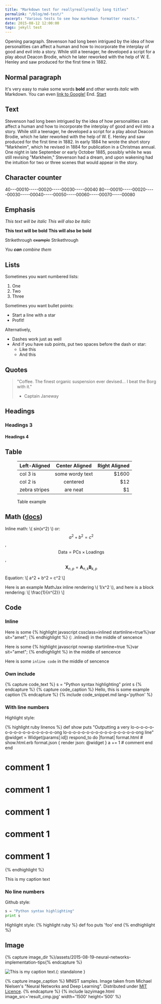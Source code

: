```yaml
---
title: "Markdown test for reallyreallyreally long titles"
permalink: "/blog/md-test/"
excerpt: "Various tests to see how markdown formatter reacts."
date: 2015-08-12 12:00:00
tags: jekyll test
---
```



Opening paragraph. Stevenson had long been intrigued by the idea of how personalities can affect a human and how to incorporate the interplay of good and evil into a story. While still a teenager, he developed a script for a play about Deacon Brodie, which he later reworked with the help of W. E. Henley and saw produced for the first time in 1882.

## Normal paragraph

It's very easy to make some words **bold** and other words *italic* with Markdown. You can even [link to Google!](https://google.com 'Just a basic test') End.
[Start](#normal-paragraph 'Link to self')


## Text

Stevenson had long been intrigued by the idea of how personalities can affect a human and how to incorporate the interplay of good and evil into a story. While still a teenager, he developed a script for a play about Deacon Brodie, which he later reworked with the help of W. E. Henley and saw produced for the first time in 1882. In early 1884 he wrote the short story "Markheim", which he revised in 1884 for publication in a Christmas annual. One night in late September or early October 1885, possibly while he was still revising "Markheim," Stevenson had a dream, and upon wakening had the intuition for two or three scenes that would appear in the story.

## Character counter

40---00010-----00020-----00030-----00040
80---00010-----00020-----00030-----00040-----00050-----00060-----00070-----00080


## Emphasis

*This text will be italic*
_This will also be italic_

**This text will be bold**
__This will also be bold__

Strikethrough ~~example~~ Strikethrough

*You **can** combine them*


## Lists

Sometimes you want numbered lists:

1. One
2. Two
3. Three

Sometimes you want bullet points:

* Start a line with a star
* Profit!

Alternatively,

- Dashes work just as well
- And if you have sub points, put two spaces before the dash or star:
  - Like this
  - And this



## Quotes

> "Coffee. The finest organic suspension ever devised... I beat the Borg with it."
> - Captain Janeway



## Headings


### Headings 3


#### Headings 4



## Table

<figure class="table_wrapper">

| Left-Aligned  | Center Aligned  | Right Aligned |
| :------------ |:---------------:| -----:|
| col 3 is      | some wordy text | $1600 |
| col 2 is      | centered        |   $12 |
| zebra stripes | are neat        |    $1 |

<figcaption>
Table example
</figcaption>
</figure>


## Math ([docs](https://docs.mathjax.org/en/latest/ 'MathJax docs'))

Inline math: \\( sin(x^2) \\) or:
  $$a^2 + b^2 = c^2$$,
  $$ \mathsf{Data = PCs} \times \mathsf{Loadings} $$,
  $$ \mathbf{X}_{n,p} = \mathbf{A}_{n,k} \mathbf{B}_{k,p} $$

Equation:
\\[ a^2 + b^2 = c^2 \\]


Here is an example MathJax inline rendering \\( 1/x^2 \\), and here is a block rendering:
\\[ \frac{1}{n^{2}} \\]


## Code

### Inline

Here is some
{% highlight javascript cssclass=inlined startinline=true%}var sit="amet"; {% endhighlight %}
{: .inlined}
in the middle of sencence

Here is some {% highlight javascript nowrap startinline=true %}var sit="amet"; {% endhighlight %} in the middle of sencence

Here is some `inline code` in the middle of sencence


### Own include

{% capture code_text %}
s = "Python syntax highlighting"
print s
{% endcapture %}
{% capture code_caption %}
Hello, this is some example caption
{% endcapture %}
{% include code_snippet.md lang='python' %}


### With line numbers

Highlight style:

{% highlight ruby linenos %}
def show
  puts "Outputting a very lo-o-o-o-o-o-o-o-o-o-o-o-o-o-o-o-ong lo-o-o-o-o-o-o-o-o-o-o-o-o-o-o-o-ong line"
  @widget = Widget(params[:id])
  respond_to do |format|
    format.html # show.html.erb
    format.json { render json: @widget }
    a += 1 # comment
  end
end
# comment 1
# comment 1
# comment 1
# comment 1
# comment 1
{% endhighlight %}
<figcaption>
This is my caption text
</figcaption>


### No line numbers

Github style:
```python
s = "Python syntax highlighting"
print s
```

Highlight style:
{% highlight ruby %}
def foo
  puts 'foo'
end
{% endhighlight %}



## Image

{% capture image_dir %}/assets/2015-08-19-neural-networks-implementation-tips{% endcapture %}

<!--
<figure>
  <img src="{{image_dir}}/mnist_100_digits.png" alt=""/>
  <figcaption>
  MNIST samples. Image taken from Michael Nielsen's "Neural Networks and Deep Learning". Distributed under MIT Licence found [here](https://github.com/mnielsen/neural-networks-and-deep-learning).
  </figcaption>
</figure>
 -->

![This is my caption text.]({{image_dir}}/result_cmp.jpg){: standalone }

{% capture image_caption %}
MNIST samples. Image taken from Michael Nielsen's "Neural Networks and Deep Learning". Distributed under [MIT Licence](https://github.com/mnielsen/neural-networks-and-deep-learning).
{% endcapture %}
{% include lazyimage.html
  image_src='result_cmp.jpg'
  width='1500'
  height='500'
%}
